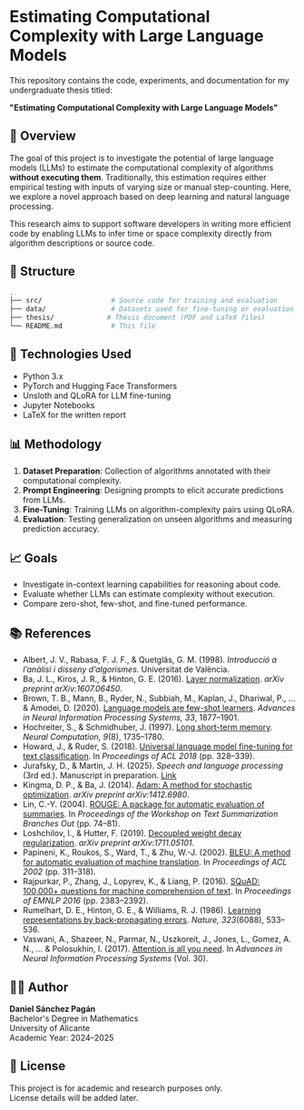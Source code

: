 # Estimating Computational Complexity with Large Language Models

This repository contains the code, experiments, and documentation for my undergraduate thesis titled:

**"Estimating Computational Complexity with Large Language Models"**

## 🧠 Overview

The goal of this project is to investigate the potential of large language models (LLMs) to estimate the computational complexity of algorithms **without executing them**. Traditionally, this estimation requires either empirical testing with inputs of varying size or manual step-counting. Here, we explore a novel approach based on deep learning and natural language processing.

This research aims to support software developers in writing more efficient code by enabling LLMs to infer time or space complexity directly from algorithm descriptions or source code.

## 📂 Structure

```bash
.
├── src/                 # Source code for training and evaluation
├── data/                # Datasets used for fine-tuning or evaluation
├── thesis/             # Thesis document (PDF and LaTeX files)
└── README.md            # This file
```

## 🔧 Technologies Used

- Python 3.x  
- PyTorch and Hugging Face Transformers  
- Unsloth and QLoRA for LLM fine-tuning  
- Jupyter Notebooks  
- LaTeX for the written report

## 📊 Methodology

1. **Dataset Preparation**: Collection of algorithms annotated with their computational complexity.
2. **Prompt Engineering**: Designing prompts to elicit accurate predictions from LLMs.
3. **Fine-Tuning**: Training LLMs on algorithm-complexity pairs using QLoRA.
4. **Evaluation**: Testing generalization on unseen algorithms and measuring prediction accuracy.

## 📈 Goals

- Investigate in-context learning capabilities for reasoning about code.
- Evaluate whether LLMs can estimate complexity without execution.
- Compare zero-shot, few-shot, and fine-tuned performance.

## 📚 References

- Albert, J. V., Rabasa, F. J. F., & Quetglás, G. M. (1998). *Introducció a l’anàlisi i disseny d’algorismes*. Universitat de València.
- Ba, J. L., Kiros, J. R., & Hinton, G. E. (2016). [Layer normalization](https://arxiv.org/abs/1607.06450). *arXiv preprint arXiv:1607.06450*.
- Brown, T. B., Mann, B., Ryder, N., Subbiah, M., Kaplan, J., Dhariwal, P., ... & Amodei, D. (2020). [Language models are few-shot learners](https://arxiv.org/abs/2005.14165). *Advances in Neural Information Processing Systems, 33*, 1877–1901.
- Hochreiter, S., & Schmidhuber, J. (1997). [Long short-term memory](https://doi.org/10.1162/neco.1997.9.8.1735). *Neural Computation, 9*(8), 1735–1780.
- Howard, J., & Ruder, S. (2018). [Universal language model fine-tuning for text classification](https://doi.org/10.18653/v1/P18-1031). In *Proceedings of ACL 2018* (pp. 328–339).
- Jurafsky, D., & Martin, J. H. (2025). *Speech and language processing* (3rd ed.). Manuscript in preparation. [Link](https://web.stanford.edu/~jurafsky/slp3)
- Kingma, D. P., & Ba, J. (2014). [Adam: A method for stochastic optimization](https://arxiv.org/abs/1412.6980). *arXiv preprint arXiv:1412.6980*.
- Lin, C.-Y. (2004). [ROUGE: A package for automatic evaluation of summaries](https://aclanthology.org/W04-1013/). In *Proceedings of the Workshop on Text Summarization Branches Out* (pp. 74–81).
- Loshchilov, I., & Hutter, F. (2019). [Decoupled weight decay regularization](https://arxiv.org/abs/1711.05101). *arXiv preprint arXiv:1711.05101*.
- Papineni, K., Roukos, S., Ward, T., & Zhu, W.-J. (2002). [BLEU: A method for automatic evaluation of machine translation](https://doi.org/10.3115/1073083.1073135). In *Proceedings of ACL 2002* (pp. 311–318).
- Rajpurkar, P., Zhang, J., Lopyrev, K., & Liang, P. (2016). [SQuAD: 100,000+ questions for machine comprehension of text](https://aclanthology.org/D16-1264/). In *Proceedings of EMNLP 2016* (pp. 2383–2392).
- Rumelhart, D. E., Hinton, G. E., & Williams, R. J. (1986). [Learning representations by back-propagating errors](https://doi.org/10.1038/323533a0). *Nature, 323*(6088), 533–536.
- Vaswani, A., Shazeer, N., Parmar, N., Uszkoreit, J., Jones, L., Gomez, A. N., ... & Polosukhin, I. (2017). [Attention is all you need](https://papers.nips.cc/paper_files/paper/2017/file/3f5ee243547dee91fbd053c1c4a845aa-Paper.pdf). In *Advances in Neural Information Processing Systems* (Vol. 30).


## 🧑‍💻 Author

**Daniel Sánchez Pagán**  
Bachelor's Degree in Mathematics  
University of Alicante  
Academic Year: 2024–2025

## 📄 License

This project is for academic and research purposes only.  
License details will be added later.
